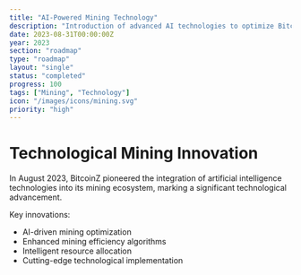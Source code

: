 ```yaml
---
title: "AI-Powered Mining Technology"
description: "Introduction of advanced AI technologies to optimize BitcoinZ mining processes"
date: 2023-08-31T00:00:00Z
year: 2023
section: "roadmap"
type: "roadmap"
layout: "single"
status: "completed"
progress: 100
tags: ["Mining", "Technology"]
icon: "/images/icons/mining.svg"
priority: "high"
---
```


# Technological Mining Innovation

In August 2023, BitcoinZ pioneered the integration of artificial intelligence technologies into its mining ecosystem, marking a significant technological advancement.

Key innovations:
- AI-driven mining optimization
- Enhanced mining efficiency algorithms
- Intelligent resource allocation
- Cutting-edge technological implementation
